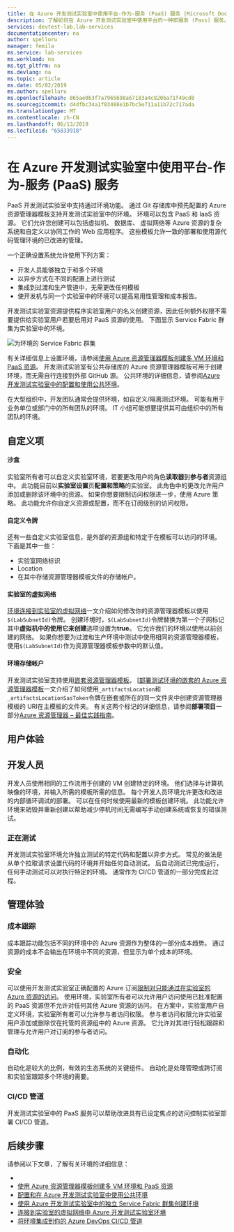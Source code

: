 ```yaml
---
title: 在 Azure 开发测试实验室中使用平台-作为-服务 (PaaS) 服务 |Microsoft Docs
description: 了解如何在 Azure 开发测试实验室中使用平台的一种即服务 (Pass) 服务。
services: devtest-lab,lab-services
documentationcenter: na
author: spelluru
manager: femila
ms.service: lab-services
ms.workload: na
ms.tgt_pltfrm: na
ms.devlang: na
ms.topic: article
ms.date: 05/02/2019
ms.author: spelluru
ms.openlocfilehash: 865ae0b3f7a7965698a67183a4c820ba71f49cd8
ms.sourcegitcommit: d4dfbc34a1f03488e1b7bc5e711a11b72c717ada
ms.translationtype: MT
ms.contentlocale: zh-CN
ms.lasthandoff: 06/13/2019
ms.locfileid: "65833918"
---
```

# <a name="use-platform-as-a-service-paas-services-in-azure-devtest-labs"></a>在 Azure 开发测试实验室中使用平台-作为-服务 (PaaS) 服务
PaaS 开发测试实验室中支持通过环境功能。 通过 Git 存储库中预先配置的 Azure 资源管理器模板支持开发测试实验室中的环境。 环境可以包含 PaaS 和 IaaS 资源。 它们允许您创建可以包括虚拟机、 数据库、 虚拟网络等 Azure 资源的复杂系统和自定义以协同工作的 Web 应用程序。 这些模板允许一致的部署和使用源代码管理环境的已改进的管理。 

一个正确设置系统允许使用下列方案： 

- 开发人员能够独立于和多个环境
- 以异步方式在不同的配置上进行测试
- 集成到过渡和生产管道中，无需更改任何模板
- 使开发机与同一个实验室中的环境可以提高易用性管理和成本报告。  

开发测试实验室资源提供程序实验室用户的名义创建资源，因此任何额外权限不需要提供给实验室用户若要启用对 PaaS 资源的使用。 下图显示 Service Fabric 群集为实验室中的环境。

![为环境的 Service Fabric 群集](./media/create-environment-service-fabric-cluster/cluster-created.png)

有关详细信息上设置环境，请参阅[使用 Azure 资源管理器模板创建多 VM 环境和 PaaS 资源](devtest-lab-create-environment-from-arm.md)。 开发测试实验室有公共存储库的 Azure 资源管理器模板可用于创建环境，而无需自行连接到外部 GitHub 源。 公共环境的详细信息，请参阅[Azure 开发测试实验室中的配置和使用公共环境](devtest-lab-configure-use-public-environments.md)。

在大型组织中，开发团队通常会提供环境，如自定义/隔离测试环境。 可能有用于业务单位或部门中的所有团队的环境。 IT 小组可能想要提供其可由组织中的所有团队的环境。  

## <a name="customizations"></a>自定义项

#### <a name="sandbox"></a>沙盒 
实验室所有者可以自定义实验室环境，若要更改用户的角色**读取器**到**参与者**资源组中。 此功能目前以**实验室设置**页**配置和策略**的实验室。 此角色中的更改允许用户添加或删除该环境中的资源。 如果你想要限制访问权限进一步，使用 Azure 策略。 此功能允许你自定义资源或配置，而不在订阅级别的访问权限。

#### <a name="custom-tokens"></a>自定义令牌
还有一些自定义实验室信息，是外部的资源组和特定于在模板可以访问的环境。 下面是其中一些： 

- 实验室网络标识
- Location
- 在其中存储资源管理器模板文件的存储帐户。 
 
#### <a name="lab-virtual-network"></a>实验室的虚拟网络
[环境连接到实验室的虚拟网络](connect-environment-lab-virtual-network.md)一文介绍如何修改你的资源管理器模板以使用`$(LabSubnetId)`令牌。 创建环境时，`$(LabSubnetId)`令牌替换为第一个子网标记其中**虚拟机中的使用它来创建**选项设置为**true**。 它允许我们的环境以使用以前创建的网络。 如果你想要为过渡和生产环境中测试中使用相同的资源管理器模板，使用`$(LabSubnetId)`作为资源管理器模板参数中的默认值。 

#### <a name="environment-storage-account"></a>环境存储帐户
开发测试实验室支持使用[嵌套资源管理器模板](../azure-resource-manager/resource-group-linked-templates.md)。 [[部署测试环境的嵌套的 Azure 资源管理器模板](deploy-nested-template-environments.md)一文介绍了如何使用`_artifactsLocation`和`_artifactsLocationSasToken`令牌在嵌套或所在的同一文件夹中创建资源管理器模板的 URI在主模板的文件夹。 有关这两个标记的详细信息，请参阅**部署项目**一部分[Azure 资源管理器 – 最佳实践指南](https://github.com/Azure/azure-quickstart-templates/blob/master/1-CONTRIBUTION-GUIDE/best-practices.md)。

## <a name="user-experience"></a>用户体验

## <a name="developer"></a>开发人员
开发人员使用相同的工作流用于创建的 VM 创建特定的环境。 他们选择与计算机映像的环境，并输入所需的模板所需的信息。 每个开发人员环境允许更改和改进的内部循环调试的部署。 可以在任何时候使用最新的模板创建环境。  此功能允许环境来销毁并重新创建以帮助减少停机时间无需编写手动创建系统或恢复的错误测试。  

### <a name="testing"></a>正在测试
开发测试实验室环境允许独立测试的特定代码和配置以异步方式。 常见的做法是从单个拉取请求设置代码的环境并开始任何自动测试。 后自动测试已完成运行，任何手动测试可以对执行特定的环境。 通常作为 CI/CD 管道的一部分完成此过程。 

## <a name="management-experience"></a>管理体验

### <a name="cost-tracking"></a>成本跟踪
成本跟踪功能包括不同的环境中的 Azure 资源作为整体的一部分成本趋势。 通过资源的成本不会输出在环境中不同的资源，但显示为单个成本的环境。

### <a name="security"></a>安全
可以使用开发测试实验室正确配置的 Azure 订阅[限制对只能通过在实验室的 Azure 资源的访问](devtest-lab-add-devtest-user.md)。 使用环境，实验室所有者可以允许用户访问使用已批准配置的 PaaS 资源但不允许对任何其他 Azure 资源的访问。 在方案中，实验室用户自定义环境，实验室所有者可以允许参与者访问权限。 参与者访问权限允许实验室用户添加或删除仅在托管的资源组中的 Azure 资源。 它允许对其进行轻松跟踪和管理与允许用户对订阅的参与者访问。

### <a name="automation"></a>自动化
自动化是较大的比例，有效的生态系统的关键组件。 自动化是处理管理或跨订阅和实验室跟踪多个环境的需要。

### <a name="cicd-pipeline"></a>CI/CD 管道
开发测试实验室中的 PaaS 服务可以帮助改进具有已设定焦点的访问控制实验室部署 CI/CD 管道。

## <a name="next-steps"></a>后续步骤
请参阅以下文章，了解有关环境的详细信息： 

- 
- [使用 Azure 资源管理器模板创建多 VM 环境和 PaaS 资源](devtest-lab-create-environment-from-arm.md)
- [配置和在 Azure 开发测试实验室中使用公共环境](devtest-lab-configure-use-public-environments.md)
- [使用 Azure 开发测试实验室中的独立 Service Fabric 群集创建环境](create-environment-service-fabric-cluster.md)
- [连接到实验室的虚拟网络中 Azure 开发测试实验室环境](connect-environment-lab-virtual-network.md)
- [将环境集成到你的 Azure DevOps CI/CD 管道](integrate-environments-devops-pipeline.md)
 





